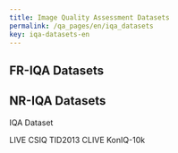 ```yaml
---
title: Image Quality Assessment Datasets
permalink: /qa_pages/en/iqa_datasets
key: iqa-datasets-en
---
```


## FR-IQA Datasets

## NR-IQA Datasets

IQA Dataset

LIVE
CSIQ
TID2013
CLIVE
KonIQ-10k